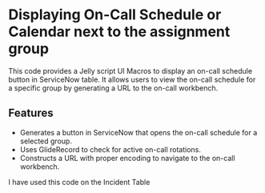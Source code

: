 # Displaying On-Call Schedule or Calendar next to the assignment group

This code provides a Jelly script UI Macros to display an on-call schedule button in ServiceNow table. It allows users to view the on-call schedule for a specific group by generating a URL to the on-call workbench.

## Features
- Generates a button in ServiceNow that opens the on-call schedule for a selected group.
- Uses GlideRecord to check for active on-call rotations.
- Constructs a URL with proper encoding to navigate to the on-call workbench.

I have used this code on the Incident Table 
